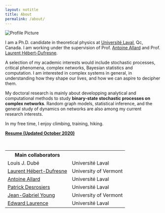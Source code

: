 ```yaml
---
layout: notitle
title: About
permalink: /about/
---
```


<img src="{{ site.baseurl }}/assets/profile_picture.jpg" title="Profile
Picture" class="profile">

I am a Ph.D. candidate in theoretical physics at [Université Laval](https://www.ulaval.ca/), Qc, Canada. I am working under the
supervision of Prof. [Antoine Allard](https://antoineallard.github.io/) and Prof. [Laurent Hébert-Dufresne](http://laurenthebertdufresne.github.io/).

 A selection of my academic interests would include stochastic processes, critical phenomena, complex networks, Bayesian statistics and computation. I am interested in complex systems in general, in understanding how they shape our lives, and how we can aspire to decipher them.

My doctoral research is mainly about developping analytical and computational methods to study **binary-state stochastic processes on complex networks**. Random graph models, statistical inference, and the general study of dynamics on networks are also among my current research interests.

In my free time, I enjoy climbing, training, hiking.


<b class="gray-box"><a href="/assets/resume/st-onge_cv_en.pdf">Resume (Updated October 2020)</a></b>

<br>
<table cellspacing="0" cellpadding="0" class="table-about table-collabs">
  <tr>
    <th>Main collaborators</th><th></th>
  </tr>
   <tr>
    <td><a>Louis J. Dubé</a></td><td>Université Laval</td>
  </tr>
   <tr>
    <td><a href="http://laurenthebertdufresne.github.io">Laurent Hébert-Dufresne</a></td><td>University of Vermont</td>
  </tr>
  <tr>
    <td><a href="http://antoineallard.github.io">Antoine Allard</a></td><td>Université Laval</td>
  </tr>
  <tr>
    <td><a href="https://scholar.google.ca/citations?user=YAqE0O0AAAAJ&hl=fr">Patrick Desrosiers</a></td><td>Université Laval</td>
  </tr>
   <tr>
    <td><a href="http://www.jgyoung.ca">Jean-Gabriel Young</a></td><td>University of Vermont</td>
  </tr>
   <tr>
    <td><a href="http://edwardlaurence.me">Edward Laurence</a></td><td>Université Laval</td>
  </tr>
</table>
<br>
